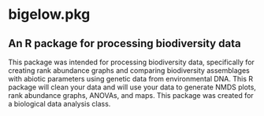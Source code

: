 # bigelow.pkg

## An R package for processing biodiversity data

This package was intended for processing biodiversity data, specifically for creating rank abundance graphs and comparing biodiversity assemblages with abiotic parameters using genetic data from environmental DNA. This R package will clean your data and will use your data to generate NMDS plots, rank abundance graphs, ANOVAs, and maps. This package was created for a biological data analysis class.
